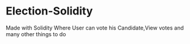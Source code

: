 # Election-Solidity
Made with Solidity Where User can vote his Candidate,View votes and many other things to do
